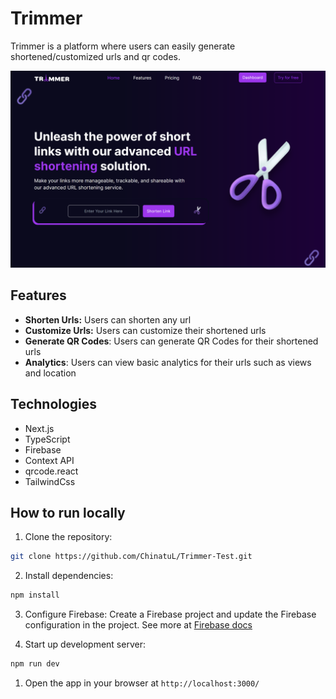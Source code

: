 # Trimmer

Trimmer is a platform where users can easily generate shortened/customized urls and qr codes.

![Trimmer Screenshot](/public/images/screenshot.png)

## Features

-   **Shorten Urls:** Users can shorten any url
-   **Customize Urls:** Users can customize their shortened urls
-   **Generate QR Codes**: Users can generate QR Codes for their shortened urls
-   **Analytics**: Users can view basic analytics for their urls such as views and location

## Technologies

-   Next.js
-   TypeScript
-   Firebase
-   Context API
-   qrcode.react
-   TailwindCss

## How to run locally

1. Clone the repository:
```bash 
git clone https://github.com/ChinatuL/Trimmer-Test.git
```
2. Install dependencies:
```bash
npm install
```
3. Configure Firebase: Create a Firebase project and update the Firebase configuration in the project. See more at [Firebase docs](https://firebase.google.com/docs)

4. Start up development server:
```bash
npm run dev
```

1. Open the app in your browser at `http://localhost:3000/`

